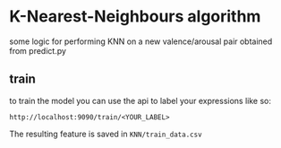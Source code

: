 # K-Nearest-Neighbours algorithm
some logic for performing KNN on a new valence/arousal pair obtained from predict.py

## train

to train the model you can use the api to label your expressions like so:

`http://localhost:9090/train/<YOUR_LABEL>`

The resulting feature is saved in `KNN/train_data.csv`

